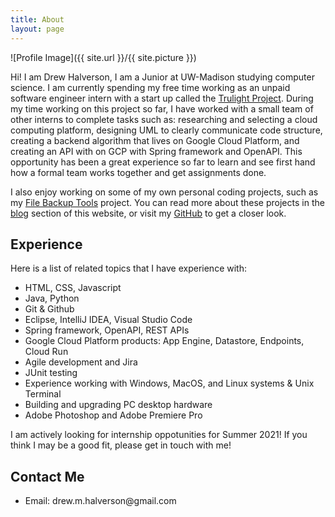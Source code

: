 ```yaml
---
title: About
layout: page
---
```

![Profile Image]({{ site.url }}/{{ site.picture }})

Hi! I am Drew Halverson, I am a Junior at UW-Madison studying computer science. I am currently spending my free time working as an unpaid software engineer intern with a start up called the [Trulight Project](https://trulightproject.com). During my time working on this project so far, I have worked with a small team of other interns to complete tasks such as: researching and selecting a cloud computing platform, designing UML to clearly communicate code structure, creating a backend algorithm that lives on Google Cloud Platform, and creating an API with on GCP with Spring framework and OpenAPI. This opportunity has been a great experience so far to learn and see first hand how a formal team works together and get assignments done.

I also enjoy working on some of my own personal coding projects, such as my [File Backup Tools](https://github.com/d-halverson/File-Backup-Tools) project. You can read more about these projects in the [blog](https://d-halverson.github.io/blog/) section of this website, or visit my [GitHub](https://github.com/d-halverson) to get a closer look.

<h2>Experience</h2>
<p>Here is a list of related topics that I have experience with:
<ul class="skill-list">
	<li>HTML, CSS, Javascript</li>
	<li>Java, Python</li>
	<li>Git & Github</li>
	<li>Eclipse, IntelliJ IDEA, Visual Studio Code</li>
	<li>Spring framework, OpenAPI, REST APIs</li>
	<li>Google Cloud Platform products: App Engine, Datastore, Endpoints, Cloud Run</li>
	<li>Agile development and Jira</li>
	<li>JUnit testing</li>
	<li>Experience working with Windows, MacOS, and Linux systems & Unix Terminal</li>
	<li>Building and upgrading PC desktop hardware</li>
	<li>Adobe Photoshop and Adobe Premiere Pro</li>
</ul>

<p>I am actively looking for internship oppotunities for Summer 2021! If you think I may be a good fit, please get in touch with me!</p>

<h2>Contact Me</h2>
<ul class="contacts-list">
	<li>Email: drew.m.halverson@gmail.com</li>
</ul>
